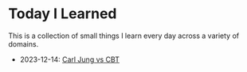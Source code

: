 # Today I Learned

This is a collection of small things I learn every day across a variety of domains.

- 2023-12-14: [Carl Jung vs CBT]


[Carl Jung vs CBT]: ./2023-12-14_carl_jung_vs_CBT#carl-jung-vs-cbt "Carl Jung vs CBT"
